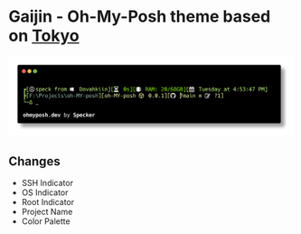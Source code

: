 # Gaijin - Oh-My-Posh theme based on [Tokyo](https://github.com/JanDeDobbeleer/oh-my-posh/blob/main/themes/tokyo.omp.json)

![Gaijin image](gaijin.png "Gaijin")

## Changes
 - SSH Indicator
 - OS Indicator
 - Root Indicator
 - Project Name
 - Color Palette
